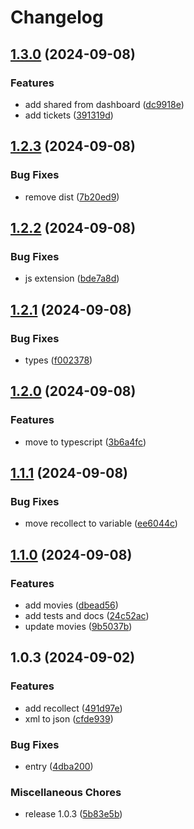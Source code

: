 # Changelog

## [1.3.0](https://github.com/dubbs/shared/compare/v1.2.3...v1.3.0) (2024-09-08)


### Features

* add shared from dashboard ([dc9918e](https://github.com/dubbs/shared/commit/dc9918e0fa4f49f28592ff7bd3fa32582f8e08a6))
* add tickets ([391319d](https://github.com/dubbs/shared/commit/391319db4a51d5890a9de20519a8915ba2a1d30a))

## [1.2.3](https://github.com/dubbs/shared/compare/v1.2.2...v1.2.3) (2024-09-08)


### Bug Fixes

* remove dist ([7b20ed9](https://github.com/dubbs/shared/commit/7b20ed9552f203ebbf757550f866ae0277f1b98f))

## [1.2.2](https://github.com/dubbs/shared/compare/v1.2.1...v1.2.2) (2024-09-08)


### Bug Fixes

* js extension ([bde7a8d](https://github.com/dubbs/shared/commit/bde7a8d892d9eb98e348e716da6e718e7baacc85))

## [1.2.1](https://github.com/dubbs/shared/compare/v1.2.0...v1.2.1) (2024-09-08)


### Bug Fixes

* types ([f002378](https://github.com/dubbs/shared/commit/f0023785d953552ab896929c499e18b8526a6483))

## [1.2.0](https://github.com/dubbs/shared/compare/v1.1.1...v1.2.0) (2024-09-08)


### Features

* move to typescript ([3b6a4fc](https://github.com/dubbs/shared/commit/3b6a4fc242412b3452e8565d1d396d83a1817672))

## [1.1.1](https://github.com/dubbs/shared/compare/v1.1.0...v1.1.1) (2024-09-08)


### Bug Fixes

* move recollect to variable ([ee6044c](https://github.com/dubbs/shared/commit/ee6044cf2967ec8c57f1e0e8d6c455f62b446649))

## [1.1.0](https://github.com/dubbs/shared/compare/v1.0.3...v1.1.0) (2024-09-08)


### Features

* add movies ([dbead56](https://github.com/dubbs/shared/commit/dbead567eb52aab26d233c03bcb1d913d1a95b66))
* add tests and docs ([24c52ac](https://github.com/dubbs/shared/commit/24c52ac690601cf3c32b736d201587a549a43005))
* update movies ([9b5037b](https://github.com/dubbs/shared/commit/9b5037b6bb2334134453a0eccba7311f7db2692f))

## 1.0.3 (2024-09-02)


### Features

* add recollect ([491d97e](https://github.com/dubbs/shared/commit/491d97ea740e6f61f9b639eda0d94a95322fd48d))
* xml to json ([cfde939](https://github.com/dubbs/shared/commit/cfde939c9c54e65caaa16ce226dea6b6863788e3))


### Bug Fixes

* entry ([4dba200](https://github.com/dubbs/shared/commit/4dba2006b2e07e4606d901c76532a328e17fbec4))


### Miscellaneous Chores

* release 1.0.3 ([5b83e5b](https://github.com/dubbs/shared/commit/5b83e5b5dda88832f96582c2397e5057e3ae58ea))
